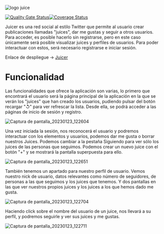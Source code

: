 ![logo juice](https://user-images.githubusercontent.com/116951558/214036152-b60bc79a-082a-4f8c-a86d-da3aa37963f1.png)

[![Quality Gate Status](https://sonarcloud.io/api/project_badges/measure?project=SyTW2223_E09&metric=alert_status)](https://sonarcloud.io/summary/new_code?id=SyTW2223_E09)[![Coverage Status](https://coveralls.io/repos/github/SyTW2223/E09/badge.svg?branch=main)](https://coveralls.io/github/SyTW2223/E09?branch=main) 

Juicer es una red social al estilo Twitter que permite al usuario crear publicaciones llamadas "juices", dar me gustas y seguir a otros usuarios. Para acceder, es posible hacerlo sin registrarse, pero en este caso únicamente será posible visualizar juices y perfiles de usuarios. Para poder interactuar con estos, será necesario registrarse e iniciar sesión.

Enlace de despliegue -> [Juicer](https://sytw2223.github.io/E09/)

# Funcionalidad

Las funcionalidades que ofrece la aplicación son varias, lo primero que encontrará el usuario será la página principal de la aplicación en la que se verán los "juices" que han creado los usuarios, pudiendo pulsar del botón recargar "↺" para ver refrescar la lista. Desde ella, se podrá acceder a las páginas de inicio de sesión y registro.

![Captura de pantalla_20230123_122604](https://user-images.githubusercontent.com/116951558/214039238-8e08c62e-95c5-4ad7-a22b-09c45fe4bcb1.png)

Una vez iniciada la sesión, nos reconocerá el usuario y podremos interactuar con los elementos y usuarios, podemos dar me gusta o borrar nuestros Juices. Podemos cambiar a la pestaña Siguiendo para ver sólo los juices de las personas que seguimos.  Podemos crear un nuevo juice con el botón "+" y se mostrará la pantalla superpuesta para ello.

![Captura de pantalla_20230123_122651](https://user-images.githubusercontent.com/116951558/214039504-d46eadb5-9a66-4844-9cb3-a4ee11898565.png)

También tenemos un apartado para nuestro perfil de usuario. Vemos nuestro nick de usuario, datos relevantes como número de seguidores, de personas a las que seguimos y los juices que tenemos. Y dos pantallas en las que ver nuestros propios juices y los juices a los que hemos dado me gusta.

![Captura de pantalla_20230123_122704](https://user-images.githubusercontent.com/116951558/214039508-f4474d51-286f-4270-a6be-1fff7293e68a.png)

Haciendo click sobre el nombre del usuario de un juice, nos llevará a su perfil, y podremos seguirle y ver sus juices y me gustas.

![Captura de pantalla_20230123_122711](https://user-images.githubusercontent.com/116951558/214039510-c3713f1d-f683-405c-92dd-066fa96b1bc0.png)





